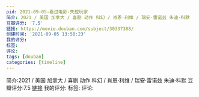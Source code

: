```yaml
---
pid: 2021-09-05-看过电影-失控玩家
简介: 2021 / 美国 加拿大 / 喜剧 动作 科幻 / 肖恩·利维 / 瑞安·雷诺兹 朱迪·科默
豆瓣评分: '7.5'
链接: https://movie.douban.com/subject/30337388/
创建时间: '2021-09-05 13:50:23'
我的评分:
标签:
评论:
tags: [douban]
categories: [timeline]
---
```

简介:2021 / 美国 加拿大 / 喜剧 动作 科幻 / 肖恩·利维 / 瑞安·雷诺兹 朱迪·科默
豆瓣评分:7.5
[链接](https://movie.douban.com/subject/30337388/)
我的评分:
标签:
评论:
